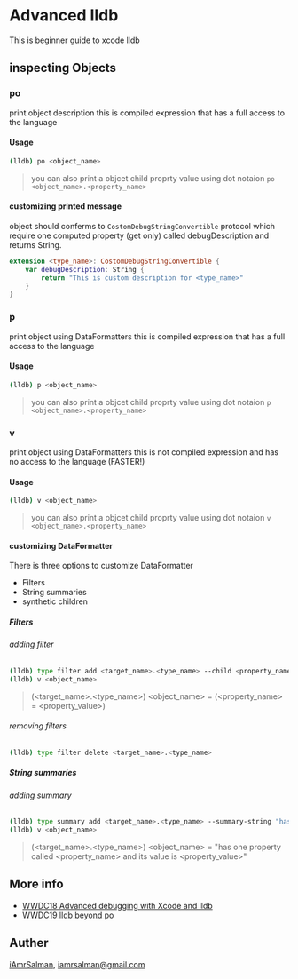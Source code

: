 # Advanced lldb
This is beginner guide to xcode lldb

## inspecting Objects

### po
print object description this is compiled expression that has a full access to the language 

#### Usage

``` bash
(lldb) po <object_name>
```
> you can also print a objcet child proprty value using dot notaion `po <object_name>.<property_name>`

#### customizing printed message
object should conferms to `CostomDebugStringConvertible` protocol which require one computed property (get only) called debugDescription and returns String.

``` swift
extension <type_name>: CostomDebugStringConvertible {
    var debugDescription: String {
        return "This is custom description for <type_name>"
    }
}
```

#### 

### p
print object using DataFormatters this is compiled expression that has a full access to the language 

#### Usage

``` bash
(lldb) p <object_name>
```
> you can also print a objcet child proprty value using dot notaion `p <object_name>.<property_name>`

### v
print object using DataFormatters this is not compiled expression and has no access to the language (FASTER!)

#### Usage

``` bash
(lldb) v <object_name>
```
> you can also print a objcet child proprty value using dot notaion `v <object_name>.<property_name>`


#### customizing DataFormatter
There is three options to customize DataFormatter

- Filters
- String summaries 
- synthetic children

##### Filters

###### adding filter

``` bash
(lldb) type filter add <target_name>.<type_name> --child <property_name>
(lldb) v <object_name>
```
> (<target_name>.<type_name>) <object_name> = (<property_name> = <property_value>)

###### removing filters

``` bash
(lldb) type filter delete <target_name>.<type_name> 
```

##### String summaries

###### adding summary

``` bash
(lldb) type summary add <target_name>.<type_name> --summary-string "has one property called <property_name> and its value is ${var.<property_name>}"
(lldb) v <object_name>
```
> (<target_name>.<type_name>) <object_name> = "has one property called <property_name> and its value is <property_value>"


## More info
- [WWDC18 Advanced debugging with Xcode and lldb](https://developer.apple.com/wwdc18/412)
- [WWDC19 lldb beyond po](https://developer.apple.com/wwdc19/429)

## Auther

[iAmrSalman](https://github.com/iAmrSalman), [iamrsalman@gmail.com](mailto:iamrsalman@gmail.com)
